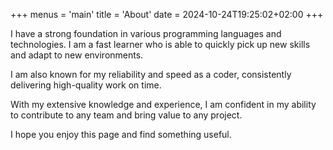 +++
menus = 'main'
title = 'About'
date = 2024-10-24T19:25:02+02:00
+++

I have a strong foundation in various programming languages and technologies. I am a fast learner who is able to quickly pick up new skills and adapt to new environments.

I am also known for my reliability and speed as a coder, consistently delivering high-quality work on time.

With my extensive knowledge and experience, I am confident in my ability to contribute to any team and bring value to any project.

I hope you enjoy this page and find something useful.
